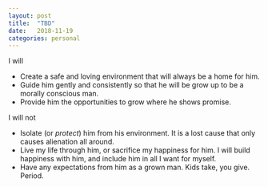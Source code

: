 ```yaml
---
layout: post
title:  "TBD"
date:   2018-11-19
categories: personal
---
```


I will

- Create a safe and loving environment that will always be a home for him.
- Guide him gently and consistently so that he will be grow up to be a morally conscious man.
- Provide him the opportunities to grow where he shows promise.


I will not

- Isolate (or _protect_) him from his environment. It is a lost cause that only causes alienation all around.
- Live my life through him, or sacrifice my happiness for him. I will build happiness with him, and include him in all I want for myself.
- Have any expectations from him as a grown man. Kids take, you give. Period.
